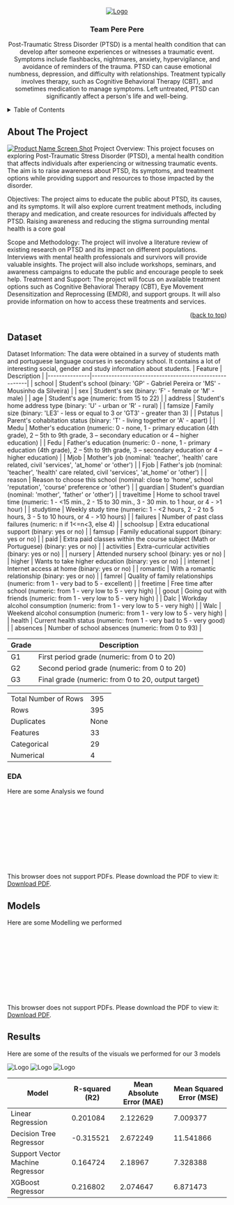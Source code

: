 <!-- Improved compatibility of back to top link: See: https://github.com/othneildrew/Best-README-Template/pull/73 -->
<a name="readme-top"></a>
<!--
*** Thanks for checking out the Best-README-Template. If you have a suggestion
*** that would make this better, please fork the repo and create a pull request
*** or simply open an issue with the tag "enhancement".
*** Don't forget to give the project a star!
*** Thanks again! Now go create something AMAZING! :D
-->



<!-- PROJECT SHIELDS -->
<!--
*** I'm using markdown "reference style" links for readability.
*** Reference links are enclosed in brackets [ ] instead of parentheses ( ).
*** See the bottom of this document for the declaration of the reference variables
*** for contributors-url, forks-url, etc. This is an optional, concise syntax you may use.
*** https://www.markdownguide.org/basic-syntax/#reference-style-links
-->




<!-- PROJECT LOGO -->
<br />
<div align="center">
  <a href="https://github.com/othneildrew/Best-README-Template">
    <img src="Logo.png" alt="Logo">
  </a>

  <h3 align="center">Team Pere Pere</h3>

  <p align="center">
    
Post-Traumatic Stress Disorder (PTSD) is a mental health condition that can develop after someone experiences or witnesses a traumatic event. Symptoms include flashbacks, nightmares, anxiety, hypervigilance, and avoidance of reminders of the trauma. PTSD can cause emotional numbness, depression, and difficulty with relationships. Treatment typically involves therapy, such as Cognitive Behavioral Therapy (CBT), and sometimes medication to manage symptoms. Left untreated, PTSD can significantly affect a person's life and well-being.
    <br />
  </p>
</div>



<!-- TABLE OF CONTENTS -->
<details>
  <summary>Table of Contents</summary>
  <ol>
    <li>
      <a href="#about-the-project">About The Project</a>
      <ul>
        <li><a href="#built-with">Built With</a></li>
      </ul>
    </li>
    <li>
      <a href="#dataset">About the Dataset</a>
      <ul>
        <li><a href="#prerequisites">Prerequisites</a></li>
        <li><a href="#installation">Installation</a></li>
      </ul>
    </li>
    <li><a href="#usage">Usage</a></li>
    <li><a href="#roadmap">Roadmap</a></li>
    <li><a href="#contributing">Contributing</a></li>
    <li><a href="#license">License</a></li>
    <li><a href="#contact">Contact</a></li>
    <li><a href="#acknowledgments">Acknowledgments</a></li>
  </ol>
</details>



<!-- ABOUT THE PROJECT -->
## About The Project

[![Product Name Screen Shot][product-screenshot]](https://example.com)
Project Overview: This project focuses on exploring Post-Traumatic Stress Disorder (PTSD), a mental health condition that affects individuals after experiencing or witnessing traumatic events. The aim is to raise awareness about PTSD, its symptoms, and treatment options while providing support and resources to those impacted by the disorder.

Objectives: The project aims to educate the public about PTSD, its causes, and its symptoms. It will also explore current treatment methods, including therapy and medication, and create resources for individuals affected by PTSD. Raising awareness and reducing the stigma surrounding mental health is a core goal

Scope and Methodology: The project will involve a literature review of existing research on PTSD and its impact on different populations. Interviews with mental health professionals and survivors will provide valuable insights. The project will also include workshops, seminars, and awareness campaigns to educate the public and encourage people to seek help.
Treatment and Support: The project will focus on available treatment options such as Cognitive Behavioral Therapy (CBT), Eye Movement Desensitization and Reprocessing (EMDR), and support groups. It will also provide information on how to access these treatments and services.
<p align="right">(<a href="#readme-top">back to top</a>)</p>




<!-- GETTING STARTED -->
## Dataset
Dataset Information:
The data were obtained in a survey of students math and portuguese language courses in secondary school. It contains a lot of interesting social, gender and study information about students.
| Feature       | Description                                           |
|---------------|-------------------------------------------------------|
| school        | Student's school (binary: 'GP' - Gabriel Pereira or 'MS' - Mousinho da Silveira) |
| sex           | Student's sex (binary: 'F' - female or 'M' - male)    |
| age           | Student's age (numeric: from 15 to 22)                |
| address       | Student's home address type (binary: 'U' - urban or 'R' - rural) |
| famsize       | Family size (binary: 'LE3' - less or equal to 3 or 'GT3' - greater than 3) |
| Pstatus       | Parent's cohabitation status (binary: 'T' - living together or 'A' - apart) |
| Medu          | Mother's education (numeric: 0 - none, 1 - primary education (4th grade), 2 – 5th to 9th grade, 3 – secondary education or 4 – higher education) |
| Fedu          | Father's education (numeric: 0 - none, 1 - primary education (4th grade), 2 – 5th to 9th grade, 3 – secondary education or 4 – higher education) |
| Mjob          | Mother's job (nominal: 'teacher', 'health' care related, civil 'services', 'at_home' or 'other') |
| Fjob          | Father's job (nominal: 'teacher', 'health' care related, civil 'services', 'at_home' or 'other') |
| reason        | Reason to choose this school (nominal: close to 'home', school 'reputation', 'course' preference or 'other') |
| guardian      | Student's guardian (nominal: 'mother', 'father' or 'other') |
| traveltime    | Home to school travel time (numeric: 1 - <15 min., 2 - 15 to 30 min., 3 - 30 min. to 1 hour, or 4 - >1 hour) |
| studytime     | Weekly study time (numeric: 1 - <2 hours, 2 - 2 to 5 hours, 3 - 5 to 10 hours, or 4 - >10 hours) |
| failures      | Number of past class failures (numeric: n if 1<=n<3, else 4) |
| schoolsup     | Extra educational support (binary: yes or no)         |
| famsup        | Family educational support (binary: yes or no)        |
| paid          | Extra paid classes within the course subject (Math or Portuguese) (binary: yes or no) |
| activities    | Extra-curricular activities (binary: yes or no)       |
| nursery       | Attended nursery school (binary: yes or no)           |
| higher        | Wants to take higher education (binary: yes or no)    |
| internet      | Internet access at home (binary: yes or no)           |
| romantic      | With a romantic relationship (binary: yes or no)      |
| famrel        | Quality of family relationships (numeric: from 1 - very bad to 5 - excellent) |
| freetime      | Free time after school (numeric: from 1 - very low to 5 - very high) |
| goout         | Going out with friends (numeric: from 1 - very low to 5 - very high) |
| Dalc          | Workday alcohol consumption (numeric: from 1 - very low to 5 - very high) |
| Walc          | Weekend alcohol consumption (numeric: from 1 - very low to 5 - very high) |
| health        | Current health status (numeric: from 1 - very bad to 5 - very good) |
| absences      | Number of school absences (numeric: from 0 to 93)     |




| Grade | Description                                           |
|-------|-------------------------------------------------------|
| G1    | First period grade (numeric: from 0 to 20)            |
| G2    | Second period grade (numeric: from 0 to 20)           |
| G3    | Final grade (numeric: from 0 to 20, output target)    |




|                        |                          |
|------------------------|--------------------------|
| Total Number of Rows   | 395                      |
| Rows                   | 395                      |
| Duplicates             | None                     |
| Features               | 33                       |
| Categorical           | 29                       |
| Numerical              | 4                        |

### EDA

Here are some Analysis we found

<object data="https://github.com/FathimathSusnaAli/Hackthon_2k23/blob/7c4f4fc102a4b968b9f90a2b71495eecc8706184/Analysis%26EDA%20(1).pdf" type="application/pdf" width="700px" height="700px">
    <embed src="https://github.com/FathimathSusnaAli/Hackthon_2k23/blob/7c4f4fc102a4b968b9f90a2b71495eecc8706184/Analysis%26EDA%20(1).pdf">
        <p>This browser does not support PDFs. Please download the PDF to view it: <a href="http://yoursite.com/the.pdf">Download PDF</a>.</p>
    </embed>
</object>



<!-- USAGE EXAMPLES -->
## Models

Here are some Modelling we performed

<object data="https://github.com/FathimathSusnaAli/Hackthon_2k23/blob/411a1fd4e3f981225cf64a49826c54f450b8a6e3/Our%20Approach.pdf" type="application/pdf" width="700px" height="700px">
    <embed src="https://github.com/FathimathSusnaAli/Hackthon_2k23/blob/411a1fd4e3f981225cf64a49826c54f450b8a6e3/Our%20Approach.pdf">
        <p>This browser does not support PDFs. Please download the PDF to view it: <a href="http://yoursite.com/the.pdf">Download PDF</a>.</p>
    </embed>



<!-- Results -->
## Results

Here are some of the results of the visuals we performed for our 3 models 

<img src="png" alt="Logo">

<img src="png (1)" alt="Logo">

<img src="png (2)" alt="Logo">


| Model                        | R-squared (R2) | Mean Absolute Error (MAE) | Mean Squared Error (MSE) |
|------------------------------|----------------|---------------------------|--------------------------|
| Linear Regression            | 0.201084       | 2.122629                  | 7.009377                 |
| Decision Tree Regressor      | -0.315521      | 2.672249                  | 11.541866                |
| Support Vector Machine Regressor | 0.164724   | 2.18967                   | 7.328388                 |
| XGBoost Regressor            | 0.216802       | 2.074647                  | 6.871473                 |







<!-- MARKDOWN LINKS & IMAGES -->
<!-- https://www.markdownguide.org/basic-syntax/#reference-style-links -->
[contributors-shield]: https://img.shields.io/github/contributors/othneildrew/Best-README-Template.svg?style=for-the-badge
[contributors-url]: https://github.com/othneildrew/Best-README-Template/graphs/contributors
[forks-shield]: https://img.shields.io/github/forks/othneildrew/Best-README-Template.svg?style=for-the-badge
[forks-url]: https://github.com/othneildrew/Best-README-Template/network/members
[stars-shield]: https://img.shields.io/github/stars/othneildrew/Best-README-Template.svg?style=for-the-badge
[stars-url]: https://github.com/othneildrew/Best-README-Template/stargazers
[issues-shield]: https://img.shields.io/github/issues/othneildrew/Best-README-Template.svg?style=for-the-badge
[issues-url]: https://github.com/othneildrew/Best-README-Template/issues
[license-shield]: https://img.shields.io/github/license/othneildrew/Best-README-Template.svg?style=for-the-badge
[license-url]: https://github.com/othneildrew/Best-README-Template/blob/master/LICENSE.txt
[linkedin-shield]: https://img.shields.io/badge/-LinkedIn-black.svg?style=for-the-badge&logo=linkedin&colorB=555
[linkedin-url]: https://linkedin.com/in/othneildrew
[product-screenshot]: images/screenshot.png
[Next.js]: https://img.shields.io/badge/next.js-000000?style=for-the-badge&logo=nextdotjs&logoColor=white
[Next-url]: https://nextjs.org/
[React.js]: https://img.shields.io/badge/React-20232A?style=for-the-badge&logo=react&logoColor=61DAFB
[React-url]: https://reactjs.org/
[Vue.js]: https://img.shields.io/badge/Vue.js-35495E?style=for-the-badge&logo=vuedotjs&logoColor=4FC08D
[Vue-url]: https://vuejs.org/
[Angular.io]: https://img.shields.io/badge/Angular-DD0031?style=for-the-badge&logo=angular&logoColor=white
[Angular-url]: https://angular.io/
[Svelte.dev]: https://img.shields.io/badge/Svelte-4A4A55?style=for-the-badge&logo=svelte&logoColor=FF3E00
[Svelte-url]: https://svelte.dev/
[Laravel.com]: https://img.shields.io/badge/Laravel-FF2D20?style=for-the-badge&logo=laravel&logoColor=white
[Laravel-url]: https://laravel.com
[Bootstrap.com]: https://img.shields.io/badge/Bootstrap-563D7C?style=for-the-badge&logo=bootstrap&logoColor=white
[Bootstrap-url]: https://getbootstrap.com
[JQuery.com]: https://img.shields.io/badge/jQuery-0769AD?style=for-the-badge&logo=jquery&logoColor=white
[JQuery-url]: https://jquery.com 
